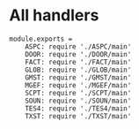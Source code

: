 # All handlers

	module.exports =
		ASPC: require './ASPC/main'
		DOOR: require './DOOR/main'
		FACT: require './FACT/main'
		GLOB: require './GLOB/main'
		GMST: require './GMST/main'
		MGEF: require './MGEF/main'
		SCPT: require './SCPT/main'
		SOUN: require './SOUN/main'
		TES4: require './TES4/main'
		TXST: require './TXST/main'
